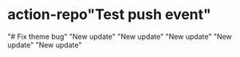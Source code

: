 # action-repo"Test push event" 
"# Fix theme bug" 
"New update" 
"New update" 
"New update" 
"New update" 
"New update" 
